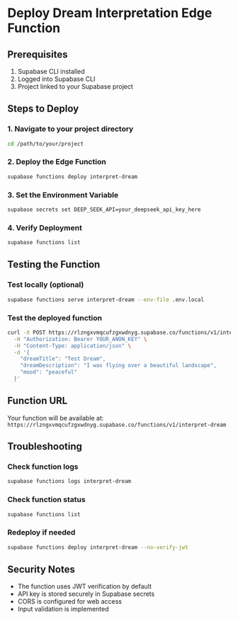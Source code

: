 # Deploy Dream Interpretation Edge Function

## Prerequisites
1. Supabase CLI installed
2. Logged into Supabase CLI
3. Project linked to your Supabase project

## Steps to Deploy

### 1. Navigate to your project directory
```bash
cd /path/to/your/project
```

### 2. Deploy the Edge Function
```bash
supabase functions deploy interpret-dream
```

### 3. Set the Environment Variable
```bash
supabase secrets set DEEP_SEEK_API=your_deepseek_api_key_here
```

### 4. Verify Deployment
```bash
supabase functions list
```

## Testing the Function

### Test locally (optional)
```bash
supabase functions serve interpret-dream --env-file .env.local
```

### Test the deployed function
```bash
curl -X POST https://rlzngxvmqcufzgxwdnyg.supabase.co/functions/v1/interpret-dream \
  -H "Authorization: Bearer YOUR_ANON_KEY" \
  -H "Content-Type: application/json" \
  -d '{
    "dreamTitle": "Test Dream",
    "dreamDescription": "I was flying over a beautiful landscape",
    "mood": "peaceful"
  }'
```

## Function URL
Your function will be available at:
`https://rlzngxvmqcufzgxwdnyg.supabase.co/functions/v1/interpret-dream`

## Troubleshooting

### Check function logs
```bash
supabase functions logs interpret-dream
```

### Check function status
```bash
supabase functions list
```

### Redeploy if needed
```bash
supabase functions deploy interpret-dream --no-verify-jwt
```

## Security Notes
- The function uses JWT verification by default
- API key is stored securely in Supabase secrets
- CORS is configured for web access
- Input validation is implemented
